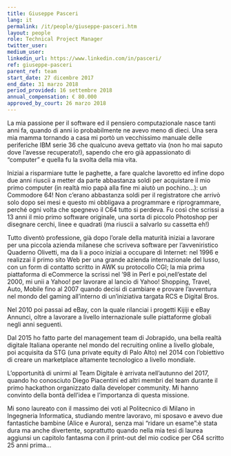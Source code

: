 ```yaml
---
title: Giuseppe Pasceri
lang: it
permalink: /it/people/giuseppe-pasceri.htm
layout: people
role: Technical Project Manager
twitter_user: 
medium_user:
linkedin_url: https://www.linkedin.com/in/pasceri/
ref: giuseppe-pasceri
parent_ref: team
start_date: 27 dicembre 2017
end_date: 31 marzo 2018
period_provided: 16 settembre 2018
annual_compensation: € 80.000
approved_by_court: 26 marzo 2018
---
```

La mia passione per il software ed il pensiero computazionale nasce tanti anni fa, quando di anni io probabilmente ne avevo meno di dieci. Una sera mia mamma  tornando a casa mi portò un vecchissimo manuale delle periferiche IBM serie 36 che qualcuno aveva gettato via (non ho mai saputo dove l’avesse recuperato!), sapendo che ero già appassionato di “computer” e quella fu la svolta della mia vita.

Iniziai a risparmiare tutte le paghette, a fare qualche lavoretto ed infine dopo due anni riuscii a metter da parte abbastanza soldi per acquistare il mio primo computer (in realtà mio papà  alla fine mi aiutò un pochino…): un Commodore 64! Non c’erano abbastanza soldi per il registratore che arrivò solo dopo sei mesi e questo mi obbligava a programmare e riprogrammare, perché ogni volta che spegnevo il C64 tutto si perdeva. Fu così che scrissi a 13 anni il mio primo software originale, una sorta di piccolo Photoshop per disegnare cerchi, linee e quadrati (ma riuscii a salvarlo su cassetta eh!)

Tutto diventò professione, già dopo l’orale della maturità iniziai a lavorare per una piccola azienda milanese che scriveva software per l’avveniristico Quaderno Olivetti, ma da li a poco iniziai a occupare di Internet: nel 1996 e realizzai il primo sito Web per una grande azienda internazionale del lusso, con un form di contatto scritto in AWK su protocollo CGI; la mia prima piattaforma di eCommerce la scrissi nel ’98 in Perl e poi,nell’estate del 2000, mi unii a Yahoo! per lavorare al lancio di Yahoo! Shopping, Travel, Auto, Mobile fino al 2007 quando  decisi di cambiare e provare l’avventura nel mondo del gaming all’interno di un’iniziativa targata RCS e Digital Bros.

Nel 2010 poi passai ad eBay, con la quale rilanciai i progetti Kijiji e eBay Annunci, oltre a lavorare a livello internazionale sulle piattaforme globali negli anni seguenti.

Dal 2015 ho fatto parte del management team di Jobrapido, una bella realtà digitale Italiana operante nel mondo del recruiting online a livello globale, poi acquisita da STG (una private equity di Palo Alto) nel 2014 con l’obiettivo di creare un marketplace altamente tecnologico a livello mondiale.

L’opportunità di unirmi al Team Digitale è arrivata nell’autunno del 2017, quando ho conosciuto Diego Piacentini ed altri membri del team durante il primo hackathon organizzato dalla developer community.  Mi hanno convinto della bontà dell’idea e l’importanza di questa missione.

Mi sono laureato con il massimo dei voti al Politecnico di Milano in Ingegneria Informatica, studiando mentre lavoravo, mi sposavo e avevo due fantastiche bambine (Alice e Aurora), senza mai “ridare un esame”:è stata dura ma anche divertente, soprattutto quando nella mia tesi di laurea aggiunsi un capitolo fantasma con il print-out del mio codice per C64 scritto 25 anni prima…
